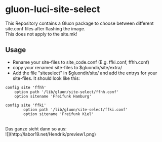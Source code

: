 # gluon-luci-site-select
This Repository contains a Gluon package to choose between different site.conf files after flashing the image. <br>
This does not apply to the site.mk!

Usage
-----
* Rename your site-files to site_code.conf (E.g. ffki.conf, ffhh.conf)
* copy your renamed site-files to $gluondir/site/extra/
* Add the file "siteselect" in $gluondir/site/ and add the entrys for your site-files. It should look like this:
```
config site 'ffhh'
	option path '/lib/gluon/site-select/ffhh.conf'
	option sitename 'Freifunk Hamburg'

config site 'ffki'
        option path '/lib/gluon/site-select/ffki.conf'
        option sitename 'Freifunk Kiel'
```
<br>
Das ganze sieht dann so aus: <br>
![](http://labor19.net/Hendrik/preview1.png)